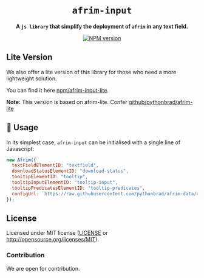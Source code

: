 <div align="center">

  <h1><code>afrim-input</code></h1>

<strong>A <code>js library</code> that simplify the deployment of `afrim` in any text field.</strong>

<p>
  <a href="https://www.npmjs.org/package/afrim-input"><img alt="NPM version" src="https://img.shields.io/npm/v/afrim-input.svg?style=flat-square"/></a>
</p>

</div>

## Lite Version
We also offer a lite version of this library for those who need a more lightweight solution.

You can find it here [npm/afrim-input-lite](https://www.npmjs.com/package/afrim-input-lite).

**Note:** This version is based on afrim-lite. Confer [github/pythonbrad/afrim-lite](https://github.com/pythonbrad/afrim-js?tab=readme-ov-file#lite-version)

## 🚀 Usage

In its simplest case, `afrim-input` can be initialised with a single line of Javascript:

```js
new Afrim({
  textFieldElementID: "textfield",
  downloadStatusElementID: "download-status",
  tooltipElementID: "tooltip",
  tooltipInputElementID: "tooltip-input",
  tooltipPredicatesElementID: "tooltip-predicates",
  configUrl: `https://raw.githubusercontent.com/pythonbrad/afrim-data/4b177197bb37c9742cd90627b1ad543c32ec791b/gez/gez.toml`,
});
```

## License

Licensed under MIT license ([LICENSE](LICENSE) or http://opensource.org/licenses/MIT).

### Contribution

We are open for contribution.
